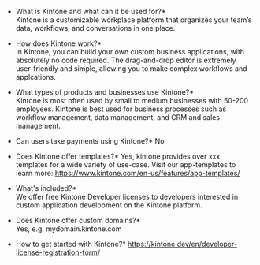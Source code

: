 * What is Kintone and what can it be used for?*  
Kintone is a customizable workplace platform that organizes your team’s data, workflows, and conversations in one place.

* How does Kintone work?*  
In Kintone, you can build your own custom business applications, with absolutely no code required. The drag-and-drop editor is extremely user-friendly and simple, allowing you to make complex workflows and applcations.

* What types of products and businesses use Kintone?*  
Kintone is most often used by small to medium businesses with 50-200 employees. Kintone is best used for business processes such as workflow management, data management, and CRM and sales management.

* Can users take payments using Kintone?*
No

* Does Kintone offer templates?*
Yes, kintone provides over xxx templates for a wide variety of use-case. Visit our app-templates to learn more:
https://www.kintone.com/en-us/features/app-templates/

* What's included?*  
We offer free Kintone Developer licenses to developers interested in custom application development on the Kintone platform.

* Does Kintone offer custom domains?*  
Yes, e.g. mydomain.kintone.com

* How to get started with Kintone?*
  https://kintone.dev/en/developer-license-registration-form/